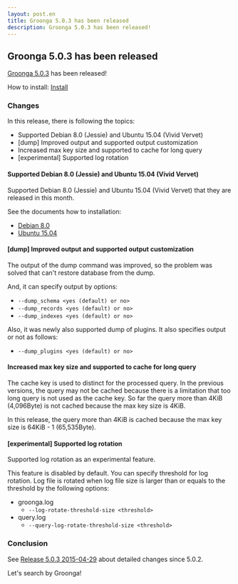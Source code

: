 ```yaml
---
layout: post.en
title: Groonga 5.0.3 has been released
description: Groonga 5.0.3 has been released!
---
```


## Groonga 5.0.3 has been released

[Groonga 5.0.3](/docs/news.html#release-5-0-3) has been released!

How to install: [Install](/docs/install.html)

### Changes

In this release, there is following the topics:

* Supported Debian 8.0 (Jessie) and Ubuntu 15.04 (Vivid Vervet)
* [dump] Improved output and supported output customization
* Increased max key size and supported to cache for long query
* [experimental] Supported log rotation

#### Supported Debian 8.0 (Jessie) and Ubuntu 15.04 (Vivid Vervet)

Supported Debian 8.0 (Jessie) and Ubuntu 15.04 (Vivid Vervet) that they are released in this month.

See the documents how to installation:

* [Debian 8.0](/docs/install/debian.html)
* [Ubuntu 15.04](/docs/install/ubuntu.html)

#### [dump] Improved output and supported output customization

The output of the dump command was improved, so the problem was solved that can't restore database from the dump.

And, it can specify output by options:

* `--dump_schema <yes (default) or no>`
* `--dump_records <yes (default) or no>`
* `--dump_indexes <yes (default) or no>`

Also, it was newly also supported dump of plugins. It also specifies output or not as follows:

* `--dump_plugins <yes (default) or no>`

#### Increased max key size and supported to cache for long query

The cache key is used to distinct for the processed query. In the previous versions, the query may not be cached because there is a limitation that too long query is not used as the cache key.  So far the query more than 4KiB (4,096Byte) is not cached because the max key size is 4KiB.

In this release, the query more than 4KiB is cached because the max key size is 64KiB - 1 (65,535Byte).

#### [experimental] Supported log rotation

Supported log rotation as an experimental feature.

This feature is disabled by default. You can specify threshold for log rotation. Log file is rotated when log file size is larger than or equals to the threshold by the following options:

* groonga.log
  * `--log-rotate-threshold-size <threshold>`
* query.log
  * `--query-log-rotate-threshold-size <threshold>`

### Conclusion

See [Release 5.0.3 2015-04-29](/docs/news.html#release-5-0-3) about detailed changes since 5.0.2.

Let's search by Groonga!
